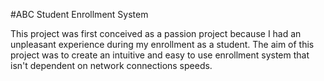 #ABC Student Enrollment System

This project was first conceived as a passion project because I had an unpleasant experience during my enrollment as a student.
The aim of this project was to create an intuitive and easy to use enrollment system that isn't dependent on network connections speeds.
